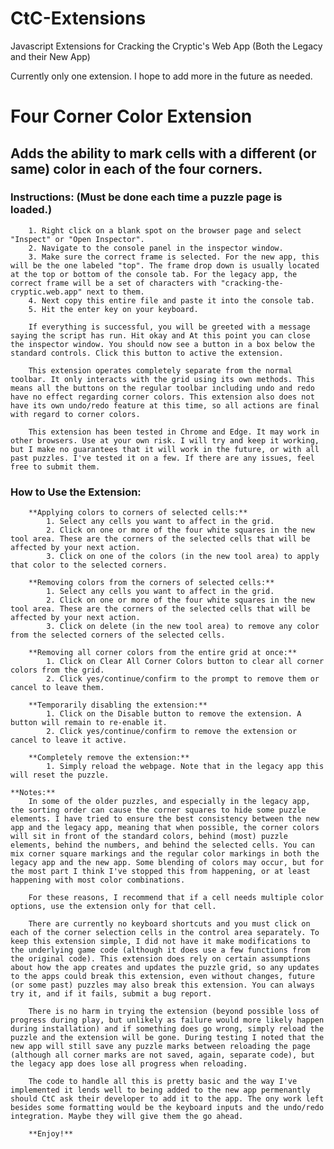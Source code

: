 # CtC-Extensions
Javascript Extensions for Cracking the Cryptic's Web App (Both the Legacy and their New App)

Currently only one extension. I hope to add more in the future as needed.

# Four Corner Color Extension

## Adds the ability to mark cells with a different (or same) color in each of the four corners.

### Instructions: (Must be done each time a puzzle page is loaded.)

        1. Right click on a blank spot on the browser page and select "Inspect" or "Open Inspector".
        2. Navigate to the console panel in the inspector window.
        3. Make sure the correct frame is selected. For the new app, this will be the one labeled "top". The frame drop down is usually located at the top or bottom of the console tab. For the legacy app, the correct frame will be a set of characters with "cracking-the-cryptic.web.app" next to them.
        4. Next copy this entire file and paste it into the console tab.
        5. Hit the enter key on your keyboard.

        If everything is successful, you will be greeted with a message saying the script has run. Hit okay and At this point you can close the inspector window. You should now see a button in a box below the standard controls. Click this button to active the extension.

        This extension operates completely separate from the normal toolbar. It only interacts with the grid using its own methods. This means all the buttons on the regular toolbar including undo and redo have no effect regarding corner colors. This extension also does not have its own undo/redo feature at this time, so all actions are final with regard to corner colors.
        
        This extension has been tested in Chrome and Edge. It may work in other browsers. Use at your own risk. I will try and keep it working, but I make no guarantees that it will work in the future, or with all past puzzles. I've tested it on a few. If there are any issues, feel free to submit them.

###    How to Use the Extension:
        **Applying colors to corners of selected cells:**
            1. Select any cells you want to affect in the grid.
            2. Click on one or more of the four white squares in the new tool area. These are the corners of the selected cells that will be affected by your next action.
            3. Click on one of the colors (in the new tool area) to apply that color to the selected corners.

        **Removing colors from the corners of selected cells:**
            1. Select any cells you want to affect in the grid.
            2. Click on one or more of the four white squares in the new tool area. These are the corners of the selected cells that will be affected by your next action.
            3. Click on delete (in the new tool area) to remove any color from the selected corners of the selected cells.

        **Removing all corner colors from the entire grid at once:**
            1. Click on Clear All Corner Colors button to clear all corner colors from the grid.
            2. Click yes/continue/confirm to the prompt to remove them or cancel to leave them.

        **Temporarily disabling the extension:**
            1. Click on the Disable button to remove the extension. A button will remain to re-enable it.
            2. Click yes/continue/confirm to remove the extension or cancel to leave it active.
        
        **Completely remove the extension:**
            1. Simply reload the webpage. Note that in the legacy app this will reset the puzzle.
    
    **Notes:**
        In some of the older puzzles, and especially in the legacy app, the sorting order can cause the corner squares to hide some puzzle elements. I have tried to ensure the best consistency between the new app and the legacy app, meaning that when possible, the corner colors will sit in front of the standard colors, behind (most) puzzle elements, behind the numbers, and behind the selected cells. You can mix corner square markings and the regular color markings in both the legacy app and the new app. Some blending of colors may occur, but for the most part I think I've stopped this from happening, or at least happening with most color combinations.
        
        For these reasons, I recommend that if a cell needs multiple color options, use the extension only for that cell.
        
        There are currently no keyboard shortcuts and you must click on each of the corner selection cells in the control area separately. To keep this extension simple, I did not have it make modifications to the underlying game code (although it does use a few functions from the original code). This extension does rely on certain assumptions about how the app creates and updates the puzzle grid, so any updates to the apps could break this extension, even without changes, future (or some past) puzzles may also break this extension. You can always try it, and if it fails, submit a bug report. 
        
        There is no harm in trying the extension (beyond possible loss of progress during play, but unlikely as failure would more likely happen during installation) and if something does go wrong, simply reload the puzzle and the extension will be gone. During testing I noted that the new app will still save any puzzle marks between reloading the page (although all corner marks are not saved, again, separate code), but the legacy app does lose all progress when reloading.
        
        The code to handle all this is pretty basic and the way I've implemented it lends well to being added to the new app permenantly should CtC ask their developer to add it to the app. The ony work left besides some formatting would be the keyboard inputs and the undo/redo integration. Maybe they will give them the go ahead.

        **Enjoy!**
